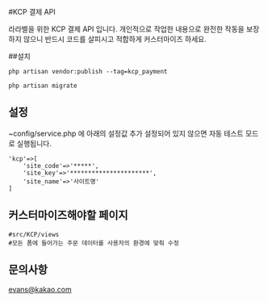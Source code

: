 #KCP 결제 API

라라벨을 위한 KCP 결제 API 입니다. 개인적으로 작업한 내용으로 완전한 작동을 보장하지 않으니 
반드시 코드를 살피시고 적합하게 커스터마이즈 하세요.

##설치

    php artisan vendor:publish --tag=kcp_payment
    
    php artisan migrate
    
## 설정

~config/service.php 에 아래의 설정값 추가
설정되어 있지 않으면 자동 테스트 모드로 실행됩니다. 

    'kcp'=>[
        'site_code'=>'*****',
        'site_key'=>'**********************',
        'site_name'=>'사이트명'
    ]

## 커스터마이즈해야할 페이지

    #src/KCP/views 
    #모든 폼에 들어가는 주문 데이터를 사용자의 환경에 맞춰 수정

## 문의사항

evans@kakao.com
